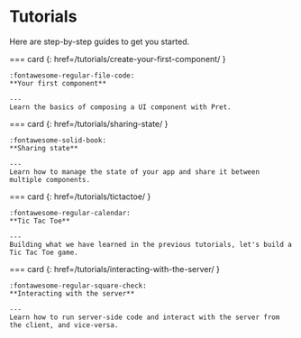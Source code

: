 # Tutorials

Here are step-by-step guides to get you started.

<!-- --8<-- [start:tutorials] -->

=== card {: href=/tutorials/create-your-first-component/ }

    :fontawesome-regular-file-code:
    **Your first component**

    ---
    Learn the basics of composing a UI component with Pret.

=== card {: href=/tutorials/sharing-state/ }

    :fontawesome-solid-book:
    **Sharing state**

    ---
    Learn how to manage the state of your app and share it between multiple components.

=== card {: href=/tutorials/tictactoe/ }

    :fontawesome-regular-calendar:
    **Tic Tac Toe**

    ---
    Building what we have learned in the previous tutorials, let's build a Tic Tac Toe game.

=== card {: href=/tutorials/interacting-with-the-server/ }

    :fontawesome-regular-square-check:
    **Interacting with the server**

    ---
    Learn how to run server-side code and interact with the server from the client, and vice-versa.

<!-- --8<-- [end:tutorials] -->
